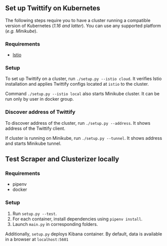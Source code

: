 ## Set up Twittify on Kubernetes

The following steps require you to have a cluster running a compatible version of Kubernetes (*1.16 and latter*). 
You can use any supported platform (*e.g. Minikube*).

### Requirements

- [Istio](https://istio.io/latest/docs/setup/getting-started/#download)

### Setup

To set up Twittify on a cluster, run `./setup.py --istio cloud`.
It verifies Istio installation and applies Twittify configs located at `istio` to the cluster.

Command `./setup.py --istio local` also starts Minikube cluster. 
It can be run only by user in docker group.

### Discover address of Twittify

To discover address of the cluster, run `./setup.py --address`.
It shows address of the Twittify client.

If cluster is running on Minikube, run `./setup.py --tunnel`.
It shows address and starts Minikube tunnel.

## Test Scraper and Clusterizer locally

### Requirements

- pipenv
- docker

### Setup

1. Run `setup.py --test`.
2. For each container, install dependencies using `pipenv install`.
3. Launch `main.py` in corresponding folders.

Additionally, `setup.py` deploys Kibana container.
By default, data is available in a browser at `localhost:5601`